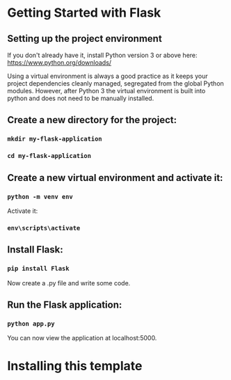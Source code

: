 # Getting Started with Flask

## Setting up the project environment

If you don't already have it, install Python version 3 or above here: https://www.python.org/downloads/

Using a virtual environment is always a good practice as it keeps your project dependencies cleanly managed, segregated from the global Python modules. However, after Python 3 the virtual environment is built into python and does not need to be manually installed.

## Create a new directory for the project:
### `mkdir my-flask-application`
### `cd my-flask-application`

## Create a new virtual environment and activate it:
### `python -m venv env`
Activate it:
### `env\scripts\activate`

## Install Flask:
### `pip install Flask`

Now create a .py file and write some code.

## Run the Flask application:
### `python app.py`

You can now view the application at localhost:5000.

# Installing this template





